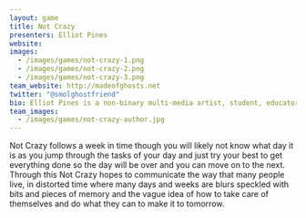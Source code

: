 ```yaml
---
layout: game
title: Not Crazy
presenters: Elliot Pines
website:
images:
  - /images/games/not-crazy-1.png
  - /images/games/not-crazy-2.png
  - /images/games/not-crazy-3.png
team_website: http://madeofghosts.net
twitter: "@smolghostfriend"
bio: Elliot Pines is a non-binary multi-media artist, student, educator, and advocate for mental illness and disability. They work in various mediums whichever suits their moods, but love to make games and interactive fiction about their feelings and despite knowing nothing about either of those, it usually works out in the end (for the most part).
team_images:
  - /images/games/not-crazy-author.jpg
---
```

Not Crazy follows a week in time though you will likely not know what day it is as you jump through the tasks of your day and just try your best to get everything done so the day will be over and you can move on to the next. Through this Not Crazy hopes to communicate the way that many people live, in distorted time where many days and weeks are blurs speckled with bits and pieces of memory and the vague idea of how to take care of themselves and do what they can to make it to tomorrow.

